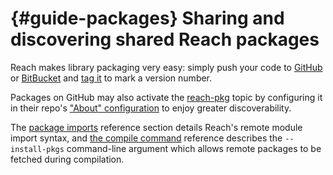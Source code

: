 


# {#guide-packages} Sharing and discovering shared Reach packages

Reach makes library packaging very easy: simply push your code to
[GitHub](https://github.com) or
[BitBucket](https://bitbucket.org) and
[tag it](https://git-scm.com/book/en/v2/Git-Basics-Tagging) to mark a
version number.

Packages on GitHub may also activate the
[reach-pkg](https://github.com/topics/reach-pkg)
topic by configuring it in their repo's
["About" configuration](https://docs.github.com/en/github/administering-a-repository/managing-repository-settings/classifying-your-repository-with-topics)
to enjoy greater discoverability.

The [package imports](##ref-programs-import-package) reference section
details Reach's remote module import syntax, and
[the compile command](##ref-usage-compile) reference describes the `--install-pkgs` command-line
argument which allows remote packages to be fetched during compilation.
